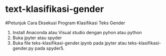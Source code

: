 # text-klasifikasi-gender
#Petunjuk Cara Eksekusi Program
Klasifikasi Teks Gender
1. Install Anaconda atau Visual studio dengan pyhon atau python
2. Buka jpyter atau spyder 
3. Buka file teks-klasifikasi-gender.ipynb pada jpyter atau teks-klasifikasi-gender.py pada spyder5. 
